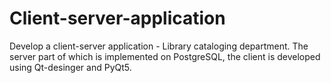 # Client-server-application
Develop a client-server application - Library cataloging department. The server part of which is implemented on PostgreSQL, the client is developed using Qt-desinger and PyQt5.
